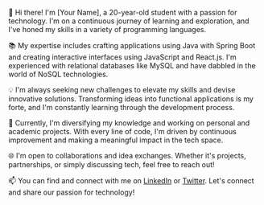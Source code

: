 👋 Hi there! I'm [Your Name], a 20-year-old student with a passion for technology. I'm on a continuous journey of learning and exploration, and I've honed my skills in a variety of programming languages.

📚 My expertise includes crafting applications using Java with Spring Boot and creating interactive interfaces using JavaScript and React.js. I'm experienced with relational databases like MySQL and have dabbled in the world of NoSQL technologies.

💡 I'm always seeking new challenges to elevate my skills and devise innovative solutions. Transforming ideas into functional applications is my forte, and I'm constantly learning through the development process.

🚀 Currently, I'm diversifying my knowledge and working on personal and academic projects. With every line of code, I'm driven by continuous improvement and making a meaningful impact in the tech space.

🌐 I'm open to collaborations and idea exchanges. Whether it's projects, partnerships, or simply discussing tech, feel free to reach out!

📫 You can find and connect with me on [LinkedIn](link_to_your_LinkedIn_profile) or [Twitter](link_to_your_Twitter_profile). Let's connect and share our passion for technology!
